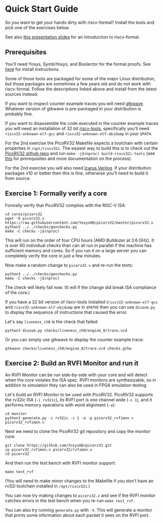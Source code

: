 
Quick Start Guide
=================

So you want to get your hands dirty with riscv-formal? Install the tools and
pick one of the exercises below.

See also [this presentation slides](http://bygone.clairexen.net/papers/2017/riscv-formal/) for an introduction to riscv-formal.

Prerequisites
-------------

You'll need Yosys, SymbiYosys, and Boolector for the formal proofs. See
[here](http://symbiyosys.readthedocs.io/en/latest/quickstart.html#installing)
for install instructions.

Some of those tools are packaged for some of the major Linux distribution, but
those packages are sometimes a few years old and do not work with riscv-formal.
Follow the descriptions linked above and install from the latest sources instead.

If you want to inspect counter example traces you will need
[gtkwave](http://gtkwave.sourceforge.net/). Whatever version of gtkwave is
pre-packaged in your distribution is probably fine.

If you want to disassemble the code executed in the counter example traces you
will need an installation of 32 bit [riscv-tools](https://github.com/riscv/riscv-tools),
specifically you'll need `riscv32-unknown-elf-gcc` and `riscv32-unknown-elf-objdump`
in your `$PATH`.

For the 2nd exercise the PicoRV32 Makefile expects a toolchain with certain
properties in `/opt/riscv32i`. The easiest way to build this is to check out
the [PicoRV32 github repo](https://github.com/YosysHQ/picorv32) and run
`make -j$(nproc) build-riscv32i-tools` (see [this](https://github.com/YosysHQ/picorv32#building-a-pure-rv32i-toolchain)
for prerequisites and more documentation on the process).

For the 2nd exercise you will also need [Icarus Verilog](http://iverilog.icarus.com/).
If your distribution packages v10 or better then this is fine, otherwise you'll
need to build it from source.

Exercise 1: Formally verify a core
----------------------------------

Formally verify that PicoRV32 complies with the RISC-V ISA:

```
cd cores/picorv32
wget -O picorv32.v https://raw.githubusercontent.com/YosysHQ/picorv32/master/picorv32.v
python3 ../../checks/genchecks.py
make -C checks -j$(nproc)
```

This will run on the order of four CPU hours (AMD Bulldozer at 3.6 GHz). It
is over 60 individual checks than can all run in parallel if the machine has
sufficient memory and cores. So if you run it on a large server you can
completely verify the core in just a few minutes.

Now make a random change to `picorv32.v` and re-run the tests:

```
python3 ../../checks/genchecks.py
make -C checks -j$(nproc)
```

The check will likely fail now. (It will if the change did break ISA compliance
of the core.)

If you have a 32 bit version of riscv-tools installed (`riscv32-unknown-elf-gcc` and
`riscv32-unknown-elf-objdump` are in `$PATH`) then you can use `disasm.py` to display
the sequence of instructions that caused the error.

Let's say `liveness_ch0` is the check that failed:

```
python3 disasm.py checks/liveness_ch0/engine_0/trace.vcd
```

Or you can simply use gtkwave to display the counter example trace:

```
gtkwave checks/liveness_ch0/engine_0/trace.vcd checks.gtkw
```

Exercise 2: Build an RVFI Monitor and run it
-------------------------------------------

An RVFI Monitor can be run side-by-side with your core and will detect when the
core violates the ISA spec. RVFI monitors are synthesizable, so in addition to
simulation they can also be used in FPGA emulation testing.

Let's build an RVFI Monitor to be used with PicoRV32. PicoRV32 supports the
rv32ic ISA (`-i rv32ic`), its RVFI port is one channel wide (`-c 1`), and it
performs memory operations with word alignment (`-a`):

```
cd monitor
python3 generate.py -i rv32ic -c 1 -a -p picorv32_rvfimon > picorv32_rvfimon.v
```

Next we need to clone the PicoRV32 git repository and copy the monitor core:

```
git clone https://github.com/YosysHQ/picorv32.git
cp picorv32_rvfimon.v picorv32/rvfimon.v
cd picorv32
```

And then run the test bench with RVFI monitor support:

```
make test_rvf
```

(You will need to make minor changes to the Makefile if you don't have an rv32i
toolchain installed in `/opt/riscv32i`.)

You can now try making changes to `picorv32.v` and see if the RVFI monitor catches
errors in the test bench when you re-run `make test_rvf`.

You can also try running `generate.py` with `-V`. This will generate a monitor that
prints some information about each packet it sees on the RVFI port.

